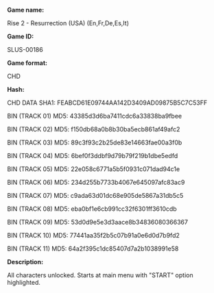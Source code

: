 **Game name:**

Rise 2 - Resurrection (USA) (En,Fr,De,Es,It)

**Game ID:**

SLUS-00186

**Game format:**

CHD

**Hash:**

CHD DATA SHA1: FEABCD61E09744AA142D3409AD09875B5C7C53FF

BIN (TRACK 01) MD5: 43385d3d6ba7411cdc6a33838ba9fbee

BIN (TRACK 02) MD5: f150db68a0b8b30ba5ecb861af49afc2

BIN (TRACK 03) MD5: 89c3f93c2b25de83e14663fae00a3f0b

BIN (TRACK 04) MD5: 6bef0f3ddbf9d79b79f219b1dbe5edfd

BIN (TRACK 05) MD5: 22e058c6771a5b5f0931c071dad94c1e

BIN (TRACK 06) MD5: 234d255b7733b4067e645097afc83ac9

BIN (TRACK 07) MD5: c9ada63d01dc68e905de5867a31db5c5

BIN (TRACK 08) MD5: eba0bf1e6cb991cc32f6301ff3610cdb

BIN (TRACK 09) MD5: 53d0d9e5e3d3aace8b34836080366367

BIN (TRACK 10) MD5: 77441aa35f2b5c07b91a0e6d0d7b9fd2

BIN (TRACK 11) MD5: 64a2f395c1dc85407d7a2b1038991e58

**Description:**

All characters unlocked. Starts at main menu with "START" option highlighted.
